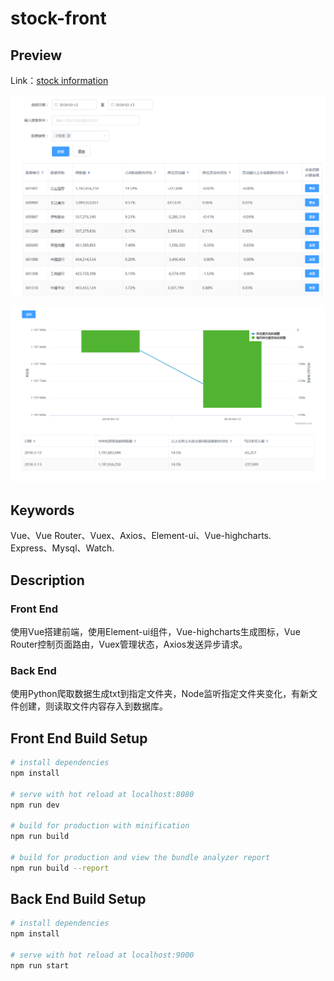 # stock-front

## Preview
Link：<a href="http://47.100.104.209" target="_blank">stock information</a>

![index page](./preview-images/index.png)

![specific page](./preview-images/specific.png)

## Keywords  
Vue、Vue Router、Vuex、Axios、Element-ui、Vue-highcharts.  
Express、Mysql、Watch.

## Description
### Front End

使用Vue搭建前端，使用Element-ui组件，Vue-highcharts生成图标，Vue Router控制页面路由，Vuex管理状态，Axios发送异步请求。

### Back End  

使用Python爬取数据生成txt到指定文件夹，Node监听指定文件夹变化，有新文件创建，则读取文件内容存入到数据库。  

## Front End Build Setup
``` bash
# install dependencies
npm install

# serve with hot reload at localhost:8080
npm run dev

# build for production with minification
npm run build

# build for production and view the bundle analyzer report
npm run build --report
```

## Back End Build Setup
``` bash
# install dependencies
npm install

# serve with hot reload at localhost:9000
npm run start
```
